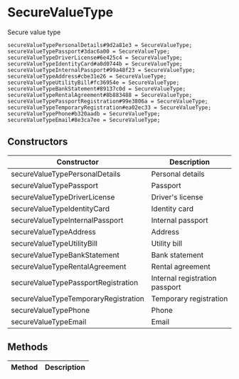 # SecureValueType
Secure value type

```
secureValueTypePersonalDetails#9d2a81e3 = SecureValueType;
secureValueTypePassport#3dac6a00 = SecureValueType;
secureValueTypeDriverLicense#6e425c4 = SecureValueType;
secureValueTypeIdentityCard#a0d0744b = SecureValueType;
secureValueTypeInternalPassport#99a48f23 = SecureValueType;
secureValueTypeAddress#cbe31e26 = SecureValueType;
secureValueTypeUtilityBill#fc36954e = SecureValueType;
secureValueTypeBankStatement#89137c0d = SecureValueType;
secureValueTypeRentalAgreement#8b883488 = SecureValueType;
secureValueTypePassportRegistration#99e3806a = SecureValueType;
secureValueTypeTemporaryRegistration#ea02ec33 = SecureValueType;
secureValueTypePhone#b320aadb = SecureValueType;
secureValueTypeEmail#8e3ca7ee = SecureValueType;
```

## Constructors
| Constructor | Description |
| ---- | ----------- |
| secureValueTypePersonalDetails | Personal details |
| secureValueTypePassport | Passport |
| secureValueTypeDriverLicense | Driver's license |
| secureValueTypeIdentityCard | Identity card |
| secureValueTypeInternalPassport | Internal passport |
| secureValueTypeAddress | Address |
| secureValueTypeUtilityBill | Utility bill |
| secureValueTypeBankStatement | Bank statement |
| secureValueTypeRentalAgreement | Rental agreement |
| secureValueTypePassportRegistration | Internal registration passport |
| secureValueTypeTemporaryRegistration | Temporary registration |
| secureValueTypePhone | Phone |
| secureValueTypeEmail | Email |


## Methods
| Method | Description |
| ---- | ----------- |


